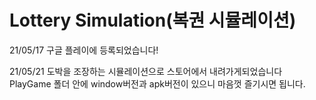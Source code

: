# Lottery Simulation(복권 시뮬레이션)
 21/05/17 구글 플레이에 등록되었습니다!
 
 21/05/21 도박을 조장하는 시뮬레이션으로 스토어에서 내려가게되었습니다 
 PlayGame 폴더 안에 window버전과 apk버전이 있으니 마음껏 즐기시면 됩니다.
